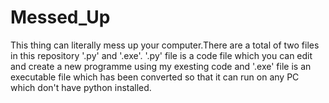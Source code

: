 # Messed_Up
This thing can literally mess up your computer.There are a total of two files in this repository '.py' and '.exe'. '.py' file is a code file which you can edit and create a new programme using my exesting code and '.exe' file is an executable file which has been converted so that it can run on any PC which don't have python installed.
